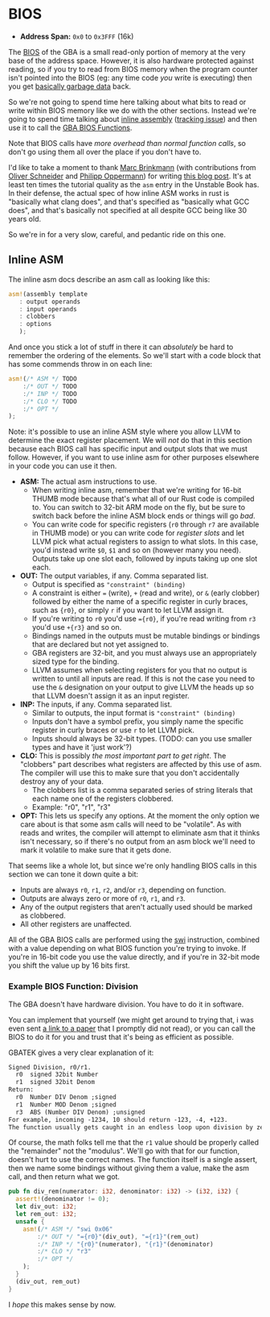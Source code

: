 # BIOS

* **Address Span:** `0x0` to `0x3FFF` (16k)

The [BIOS](https://en.wikipedia.org/wiki/BIOS) of the GBA is a small read-only
portion of memory at the very base of the address space. However, it is also
hardware protected against reading, so if you try to read from BIOS memory when
the program counter isn't pointed into the BIOS (eg: any time code _you_ write
is executing) then you get [basically garbage
data](https://problemkaputt.de/gbatek.htm#gbaunpredictablethings) back.

So we're not going to spend time here talking about what bits to read or write
within BIOS memory like we do with the other sections. Instead we're going to
spend time talking about [inline
assembly](https://doc.rust-lang.org/unstable-book/language-features/asm.html)
([tracking issue](https://github.com/rust-lang/rust/issues/29722)) and then use
it to call the [GBA BIOS
Functions](https://problemkaputt.de/gbatek.htm#biosfunctions).

Note that BIOS calls have _more overhead than normal function calls_, so don't
go using them all over the place if you don't have to.

I'd like to take a moment to thank [Marc Brinkmann](https://github.com/mbr)
(with contributions from [Oliver Schneider](https://github.com/oli-obk) and
[Philipp Oppermann](https://github.com/phil-opp)) for writing [this blog
post](http://embed.rs/articles/2016/arm-inline-assembly-rust/). It's at least
ten times the tutorial quality as the `asm` entry in the Unstable Book has. In
their defense, the actual spec of how inline ASM works in rust is "basically
what clang does", and that's specified as "basically what GCC does", and that's
basically not specified at all despite GCC being like 30 years old.

So we're in for a very slow, careful, and pedantic ride on this one.

## Inline ASM

The inline asm docs describe an asm call as looking like this:

```rust
asm!(assembly template
   : output operands
   : input operands
   : clobbers
   : options
   );
```

And once you stick a lot of stuff in there it can _absolutely_ be hard to
remember the ordering of the elements. So we'll start with a code block that
has some commends throw in on each line:

```rust
asm!(/* ASM */ TODO
    :/* OUT */ TODO
    :/* INP */ TODO
    :/* CLO */ TODO
    :/* OPT */
);
```

Note: it's possible to use an inline ASM style where you allow LLVM to determine
the exact register placement. We will _not_ do that in this section because each
BIOS call has specific input and output slots that we must follow. However, if
you want to use inline asm for other purposes elsewhere in your code you can use
it then.

* **ASM:** The actual asm instructions to use.
  * When writing inline asm, remember that we're writing for 16-bit THUMB mode
    because that's what all of our Rust code is compiled to. You can switch to
    32-bit ARM mode on the fly, but be sure to switch back before the inline ASM
    block ends or things will go _bad_.
  * You can write code for specific registers (`r0` through `r7` are available
    in THUMB mode) or you can write code for _register slots_ and let LLVM pick
    what actual registers to assign to what slots. In this case, you'd instead
    write `$0`, `$1` and so on (however many you need). Outputs take up one slot
    each, followed by inputs taking up one slot each.
* **OUT:** The output variables, if any. Comma separated list.
  * Output is specified as `"constraint" (binding)`
  * A constraint is either `=` (write), `+` (read and write), or `&` (early
    clobber) followed by either the name of a specific register in curly braces,
    such as `{r0}`, or simply `r` if you want to let LLVM assign it.
  * If you're writing to `r0` you'd use `={r0}`, if you're read writing from
    `r3` you'd use `+{r3}` and so on.
  * Bindings named in the outputs must be mutable bindings or bindings that
    are declared but not yet assigned to.
  * GBA registers are 32-bit, and you must always use an appropriately sized
    type for the binding.
  * LLVM assumes when selecting registers for you that no output is written to
    until all inputs are read. If this is not the case you need to use the `&`
    designation on your output to give LLVM the heads up so that LLVM doesn't
    assign it as an input register.
* **INP:** The inputs, if any. Comma separated list.
  * Similar to outputs, the input format is `"constraint" (binding)`
  * Inputs don't have a symbol prefix, you simply name the specific register in
    curly braces or use `r` to let LLVM pick.
  * Inputs should always be 32-bit types. (TODO: can you use smaller types and
    have it 'just work'?)
* **CLO:** This is possibly _the most important part to get right_. The
  "clobbers" part describes what registers are affected by this use of asm. The
  compiler will use this to make sure that you don't accidentally destroy any of
  your data.
  * The clobbers list is a comma separated series of string literals that each
    name one of the registers clobbered.
  * Example: "r0", "r1", "r3"
* **OPT:** This lets us specify any options. At the moment the only option we
  care about is that some asm calls will need to be "volatile". As with reads
  and writes, the compiler will attempt to eliminate asm that it thinks isn't
  necessary, so if there's no output from an asm block we'll need to mark it
  volatile to make sure that it gets done.

That seems like a whole lot, but since we're only handling BIOS calls in this
section we can tone it down quite a bit:

* Inputs are always `r0`, `r1`, `r2`, and/or `r3`, depending on function.
* Outputs are always zero or more of `r0`, `r1`, and `r3`.
* Any of the output registers that aren't actually used should be marked as
  clobbered.
* All other registers are unaffected.

All of the GBA BIOS calls are performed using the
[swi](http://infocenter.arm.com/help/index.jsp?topic=/com.arm.doc.dui0068b/BABFCEEG.html)
instruction, combined with a value depending on what BIOS function you're trying
to invoke. If you're in 16-bit code you use the value directly, and if you're in
32-bit mode you shift the value up by 16 bits first.

### Example BIOS Function: Division

The GBA doesn't have hardware division. You have to do it in software.

You can implement that yourself (we might get around to trying that, i was even
sent [a link to a
paper](https://www.microsoft.com/en-us/research/wp-content/uploads/2008/08/tr-2008-141.pdf)
that I promptly did not read), or you can call the BIOS to do it for you and
trust that it's being as efficient as possible.

GBATEK gives a very clear explanation of it:

```txt
Signed Division, r0/r1.
  r0  signed 32bit Number
  r1  signed 32bit Denom
Return:
  r0  Number DIV Denom ;signed
  r1  Number MOD Denom ;signed
  r3  ABS (Number DIV Denom) ;unsigned
For example, incoming -1234, 10 should return -123, -4, +123.
The function usually gets caught in an endless loop upon division by zero.
```

Of course, the math folks tell me that the `r1` value should be properly called
the "remainder" not the "modulus". We'll go with that for our function, doesn't
hurt to use the correct names. The function itself is a single assert, then we
name some bindings without giving them a value, make the asm call, and then
return what we got.

```rust
pub fn div_rem(numerator: i32, denominator: i32) -> (i32, i32) {
  assert!(denominator != 0);
  let div_out: i32;
  let rem_out: i32;
  unsafe {
    asm!(/* ASM */ "swi 0x06"
        :/* OUT */ "={r0}"(div_out), "={r1}"(rem_out)
        :/* INP */ "{r0}"(numerator), "{r1}"(denominator)
        :/* CLO */ "r3"
        :/* OPT */
    );
  }
  (div_out, rem_out)
}
```

I _hope_ this makes sense by now.
